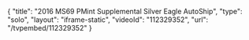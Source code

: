 {
    "title": "2016 MS69 PMint Supplemental Silver Eagle  AutoShip",
    "type": "solo",
    "layout": "iframe-static",
    "videoId": "112329352",
    "url": "\/tvpembed\/112329352"
}